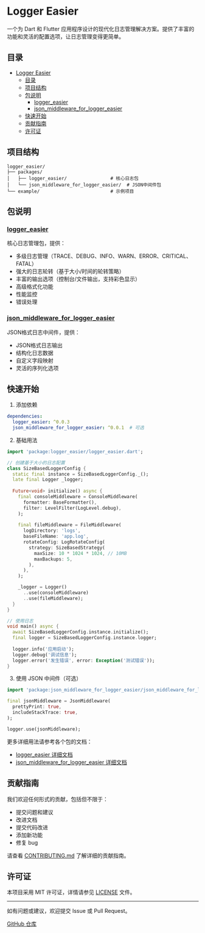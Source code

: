 # Logger Easier

一个为 Dart 和 Flutter 应用程序设计的现代化日志管理解决方案。提供了丰富的功能和灵活的配置选项，让日志管理变得更简单。

## 目录

- [Logger Easier](#logger-easier)
  - [目录](#目录)
  - [项目结构](#项目结构)
  - [包说明](#包说明)
    - [logger\_easier](#logger_easier)
    - [json\_middleware\_for\_logger\_easier](#json_middleware_for_logger_easier)
  - [快速开始](#快速开始)
  - [贡献指南](#贡献指南)
  - [许可证](#许可证)

## 项目结构

```
logger_easier/
├── packages/
│   ├── logger_easier/                # 核心日志包
│   └── json_middleware_for_logger_easier/  # JSON中间件包
└── example/                          # 示例项目
```

## 包说明

### [logger_easier](packages/logger_easier/README_CN.md)

核心日志管理包，提供：

- 多级日志管理（TRACE、DEBUG、INFO、WARN、ERROR、CRITICAL、FATAL）
- 强大的日志轮转（基于大小/时间的轮转策略）
- 丰富的输出选项（控制台/文件输出，支持彩色显示）
- 高级格式化功能
- 性能监控
- 错误处理

### [json_middleware_for_logger_easier](packages/json_middleware_for_logger_easier/README_CN.md)

JSON格式日志中间件，提供：

- JSON格式日志输出
- 结构化日志数据
- 自定义字段映射
- 灵活的序列化选项

## 快速开始

1. 添加依赖

```yaml
dependencies:
  logger_easier: ^0.0.3
  json_middleware_for_logger_easier: ^0.0.1  # 可选
```

2. 基础用法

```dart
import 'package:logger_easier/logger_easier.dart';

// 创建基于大小的日志配置
class SizeBasedLoggerConfig {
  static final instance = SizeBasedLoggerConfig._();
  late final Logger _logger;
  
  Future<void> initialize() async {
    final consoleMiddleware = ConsoleMiddleware(
      formatter: BaseFormatter(),
      filter: LevelFilter(LogLevel.debug),
    );
    
    final fileMiddleware = FileMiddleware(
      logDirectory: 'logs',
      baseFileName: 'app.log',
      rotateConfig: LogRotateConfig(
        strategy: SizeBasedStrategy(
          maxSize: 10 * 1024 * 1024, // 10MB
          maxBackups: 5,
        ),
      ),
    );

    _logger = Logger()
      ..use(consoleMiddleware)
      ..use(fileMiddleware);
  }
}

// 使用日志
void main() async {
  await SizeBasedLoggerConfig.instance.initialize();
  final logger = SizeBasedLoggerConfig.instance.logger;
  
  logger.info('应用启动');
  logger.debug('调试信息');
  logger.error('发生错误', error: Exception('测试错误'));
}
```

3. 使用 JSON 中间件（可选）

```dart
import 'package:json_middleware_for_logger_easier/json_middleware_for_logger_easier.dart';

final jsonMiddleware = JsonMiddleware(
  prettyPrint: true,
  includeStackTrace: true,
);

logger.use(jsonMiddleware);
```

更多详细用法请参考各个包的文档：
- [logger_easier 详细文档](packages/logger_easier/README_CN.md)
- [json_middleware_for_logger_easier 详细文档](packages/json_middleware_for_logger_easier/README_CN.md)

## 贡献指南

我们欢迎任何形式的贡献，包括但不限于：

- 提交问题和建议
- 改进文档
- 提交代码改进
- 添加新功能
- 修复 bug

请查看 [CONTRIBUTING.md](CONTRIBUTING.md) 了解详细的贡献指南。

## 许可证

本项目采用 MIT 许可证，详情请参见 [LICENSE](LICENSE) 文件。

---

如有问题或建议，欢迎提交 Issue 或 Pull Request。

[GitHub 仓库](https://github.com/jacklee1995/flutter_logger_easier)

